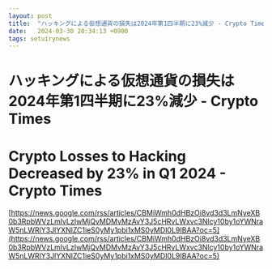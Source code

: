 ```yaml
---
layout: post
title:  "ハッキングによる仮想通貨の損失は2024年第1四半期に23%減少 - Crypto Times"
date:   2024-03-30 20:34:13 +0900
tags: setuirynews 
---
```


# ハッキングによる仮想通貨の損失は2024年第1四半期に23%減少 - Crypto Times



# Crypto Losses to Hacking Decreased by 23% in Q1 2024 - Crypto Times

[https://news.google.com/rss/articles/CBMiWmh0dHBzOi8vd3d3LmNyeXB0b3RpbWVzLmlvLzIwMjQvMDMvMzAvY3J5cHRvLWxvc3Nlcy10by1oYWNraW5nLWRlY3JlYXNlZC1ieS0yMy1pbi1xMS0yMDI0L9IBAA?oc=5](https://news.google.com/rss/articles/CBMiWmh0dHBzOi8vd3d3LmNyeXB0b3RpbWVzLmlvLzIwMjQvMDMvMzAvY3J5cHRvLWxvc3Nlcy10by1oYWNraW5nLWRlY3JlYXNlZC1ieS0yMy1pbi1xMS0yMDI0L9IBAA?oc=5)

